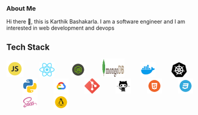 ### About Me

Hi there 👋, this is Karthik Bashakarla. I am a software engineer and I am interested in web development and devops

## Tech Stack

<img src="logos/js-logo.svg" title="JavaScript" width="45" height="45">&emsp;&emsp;&emsp;<img src="logos/react-logo.svg" title="React" width="40" height="40">&emsp;&emsp;&emsp;<img src="logos/nodejs-logo.svg" title="Node" width="40" height="40">&emsp;&emsp;&emsp;<img src="logos/mongoDB-logo.svg" title="MongoDB" width="60" height="50">&emsp;&emsp;&emsp;<img src="logos/docker-logo.svg" title="Docker" width="40" height="40">&emsp;&emsp;&emsp;<img src="logos/k8s-logo.svg" title="Kubernetes" width="40" height="40">&emsp;&emsp;&emsp;<img src="logos/python-logo.svg" title="Python" width="40" height="40">&emsp;&emsp;&emsp;<img src="logos/gcp-logo.svg" title="Google Cloud Platform" width="40" height="40">&emsp;&emsp;&emsp;<img src="logos/git-logo.svg" title="Git Version Control" width="40" height="40">&emsp;&emsp;&emsp;<img src="logos/github-logo2.svg" title="GitHub" width="40" height="40">&emsp;&emsp;&emsp;<img src="logos/html-logo.svg" title="HTML" width="40" height="40">&emsp;&emsp;&emsp;<img src="logos/css-logo.svg" title="CSS" width="40" height="40">&emsp;&emsp;&emsp;<img src="logos/sass-logo.svg" title="Sass" width="40" height="40">&emsp;&emsp;&emsp;<img src="logos/linux-logo.svg" title="Linux" width="40" height="40">

<!--
**Karthik-Bashakarla/Karthik-Bashakarla** is a ✨ _special_ ✨ repository because its `README.md` (this file) appears on your GitHub profile.

Here are some ideas to get you started:

- 🔭 I’m currently working on ...
- 🌱 I’m currently learning ...
- 👯 I’m looking to collaborate on ...
- 🤔 I’m looking for help with ...
- 💬 Ask me about ...
- 📫 How to reach me: ...
- 😄 Pronouns: ...
- ⚡ Fun fact: ...
-->

